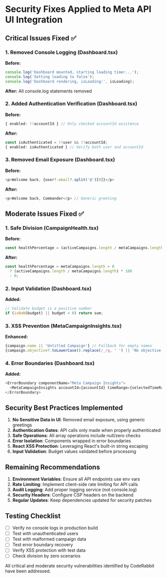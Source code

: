 # Security Fixes Applied to Meta API UI Integration

## Critical Issues Fixed ✅

### 1. Removed Console Logging (Dashboard.tsx)
**Before:**
```typescript
console.log('Dashboard mounted, starting loading timer...');
console.log('Setting loading to false');
console.log('Dashboard rendering, isLoading:', isLoading);
```
**After:** All console.log statements removed

### 2. Added Authentication Verification (Dashboard.tsx)
**Before:**
```typescript
{ enabled: !!accountId } // Only checked accountId existence
```
**After:**
```typescript
const isAuthenticated = !!user && !!accountId;
{ enabled: isAuthenticated } // Verify both user and accountId
```

### 3. Removed Email Exposure (Dashboard.tsx)
**Before:**
```typescript
<p>Welcome back, {user?.email?.split('@')[0]}</p>
```
**After:**
```typescript
<p>Welcome back, Commander</p> // Generic greeting
```

## Moderate Issues Fixed ✅

### 1. Safe Division (CampaignHealth.tsx)
**Before:**
```typescript
const healthPercentage = (activeCampaigns.length / metaCampaigns.length) * 100;
```
**After:**
```typescript
const healthPercentage = metaCampaigns.length > 0 
  ? (activeCampaigns.length / metaCampaigns.length) * 100
  : 0;
```

### 2. Input Validation (Dashboard.tsx)
**Added:**
```typescript
// Validate budget is a positive number
if (isNaN(budget) || budget < 0) return sum;
```

### 3. XSS Prevention (MetaCampaignInsights.tsx)
**Enhanced:**
```typescript
{campaign.name || 'Untitled Campaign'} // Fallback for empty names
{campaign.objective?.toLowerCase().replace(/_/g, ' ') || 'No objective'}
```

### 4. Error Boundaries (Dashboard.tsx)
**Added:**
```typescript
<ErrorBoundary componentName="Meta Campaign Insights">
  <MetaCampaignInsights accountId={accountId} timeRange={selectedTimeRange} />
</ErrorBoundary>
```

## Security Best Practices Implemented

1. **No Sensitive Data in UI**: Removed email exposure, using generic greetings
2. **Authentication Gates**: API calls only made when properly authenticated
3. **Safe Operations**: All array operations include null/zero checks
4. **Error Isolation**: Components wrapped in error boundaries
5. **React XSS Protection**: Leveraging React's built-in string escaping
6. **Input Validation**: Budget values validated before processing

## Remaining Recommendations

1. **Environment Variables**: Ensure all API endpoints use env vars
2. **Rate Limiting**: Implement client-side rate limiting for API calls
3. **Audit Logging**: Add proper logging service (not console.log)
4. **Security Headers**: Configure CSP headers on the backend
5. **Regular Updates**: Keep dependencies updated for security patches

## Testing Checklist

- [ ] Verify no console logs in production build
- [ ] Test with unauthenticated users
- [ ] Test with malformed campaign data
- [ ] Test error boundary recovery
- [ ] Verify XSS protection with test data
- [ ] Check division by zero scenarios

All critical and moderate security vulnerabilities identified by CodeRabbit have been addressed.